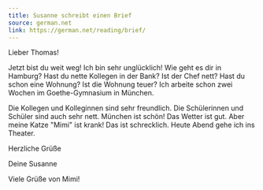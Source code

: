 ```yaml
---
title: Susanne schreibt einen Brief
source: german.net
link: https://german.net/reading/brief/
---
```


Lieber Thomas!

Jetzt bist du weit weg! Ich bin sehr unglücklich! Wie geht es dir in Hamburg? Hast du nette Kollegen in der Bank? Ist der Chef nett? Hast du schon eine Wohnung? Ist die Wohnung teuer? Ich arbeite schon zwei Wochen im Goethe-Gymnasium in München.

Die Kollegen und Kolleginnen sind sehr freundlich. Die Schülerinnen und Schüler sind auch sehr nett. München ist schön! Das Wetter ist gut. Aber meine Katze "Mimi" ist krank! Das ist schrecklich. Heute Abend gehe ich ins Theater.

Herzliche Grüße

Deine Susanne

Viele Grüße von Mimi!
